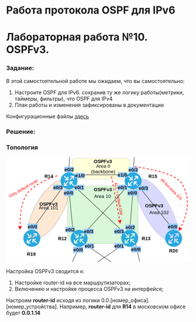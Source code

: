 # Работа протокола OSPF для IPv6
# Лабораторная работа №10. OSPFv3.

### Задание:

В этой самостоятельной работе мы ожидаем, что вы самостоятельно:

1. Настроите OSPF для IPv6. сохранив ту же логику работы(метрики, таймеры, фильтры), что OSPF для IPv4
2. План работы и изменения зафиксированы в документации

Конфигурационные файлы [здесь](config/)

### Решение:


### Топология

![network](network.png)

Настройка OSPFv3 сводится к:
1. Настройке router-id на все маршрутизаторах;
2. Включению и настройке процесса OSPFv3 на интерфейсе;

Настроим __router-id__ исходя из логики 0.0.[номер_офиса].[номер_устройства].
Например, __router-id__ для __R14__ в московском офисе будет __0.0.1.14__


